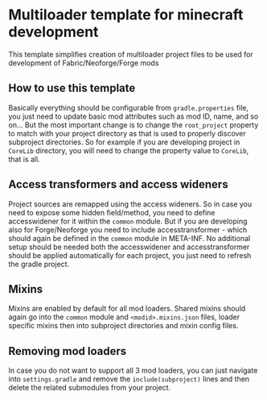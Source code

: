 # Multiloader template for minecraft development
This template simplifies creation of multiloader project files to be used for development of Fabric/Neoforge/Forge mods

## How to use this template
Basically everything should be configurable from `gradle.properties` file, you just need to update basic mod attributes such as mod ID, name, and so on... But the most important change is to change the `root_project` property to match with your project directory as that is used to properly discover subproject directories.
So for example if you are developing project in `CoreLib` directory, you will need to change the property value to `CoreLib`, that is all.

## Access transformers and access wideners
Project sources are remapped using the access wideners. So in case you need to expose some hidden field/method, you need to define accesswidener for it within the `common` module. But if you are developing also for Forge/Neoforge you need to include accesstransformer - which should again be defined in the `common` module in META-INF. No additional setup should be needed both the accesswidener and accesstransformer should be applied automatically for each project, you just need to refresh the gradle project.

## Mixins
Mixins are enabled by default for all mod loaders. Shared mixins should again go into the `common` module and `<modid>.mixins.json` files, loader specific mixins then into subproject directories and mixin config files.

## Removing mod loaders
In case you do not want to support all 3 mod loaders, you can just navigate into `settings.gradle` and remove the `include(subproject)` lines and then delete the related submodules from your project.
